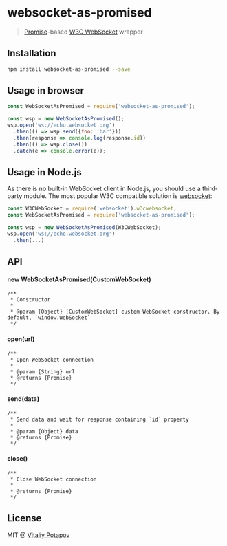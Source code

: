 # websocket-as-promised

> [Promise]-based [W3C WebSocket] wrapper

## Installation
```bash
npm install websocket-as-promised --save
```

## Usage in browser
```js
const WebSocketAsPromised = require('websocket-as-promised');

const wsp = new WebSocketAsPromised();
wsp.open('ws://echo.websocket.org')
  .then(() => wsp.send({foo: 'bar'}))
  .then(response => console.log(response.id))
  .then(() => wsp.close())
  .catch(e => console.error(e));

```

## Usage in Node.js
As there is no built-in WebSocket client in Node.js, you should use a third-party module.
The most popular W3C compatible solution is [websocket](https://www.npmjs.com/package/websocket):
```js
const W3CWebSocket = require('websocket').w3cwebsocket;
const WebSocketAsPromised = require('websocket-as-promised');

const wsp = new WebSocketAsPromised(W3CWebSocket);
wsp.open('ws://echo.websocket.org')
  .then(...)

```

## API

#### new WebSocketAsPromised(CustomWebSocket)
```
/**
 * Constructor
 *
 * @param {Object} [CustomWebSocket] custom WebSocket constructor. By default, `window.WebSocket`
 */
```
#### open(url)
```
/**
 * Open WebSocket connection
 *
 * @param {String} url
 * @returns {Promise}
 */
```
#### send(data)
```
/**
 * Send data and wait for response containing `id` property
 *
 * @param {Object} data
 * @returns {Promise}
 */
```
#### close()
```
/**
 * Close WebSocket connection
 *
 * @returns {Promise}
 */
```

## License
MIT @ [Vitaliy Potapov](https://github.com/vitalets)

[W3C WebSocket]: https://developer.mozilla.org/en-US/docs/Web/API/WebSockets_API
[Promise]: https://developer.mozilla.org/en/docs/Web/JavaScript/Reference/Global_Objects/Promise 
